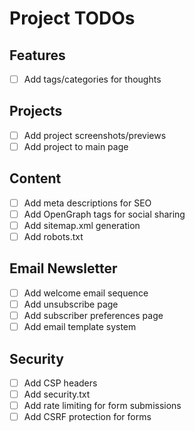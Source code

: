 # Project TODOs

## Features
- [ ] Add tags/categories for thoughts

## Projects
- [ ] Add project screenshots/previews
- [ ] Add project to main page

## Content
- [ ] Add meta descriptions for SEO
- [ ] Add OpenGraph tags for social sharing
- [ ] Add sitemap.xml generation
- [ ] Add robots.txt

## Email Newsletter
- [ ] Add welcome email sequence
- [ ] Add unsubscribe page
- [ ] Add subscriber preferences page
- [ ] Add email template system

## Security
- [ ] Add CSP headers
- [ ] Add security.txt
- [ ] Add rate limiting for form submissions
- [ ] Add CSRF protection for forms